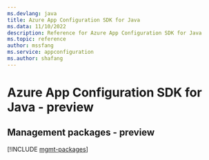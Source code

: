 ```yaml
---
ms.devlang: java
title: Azure App Configuration SDK for Java
ms.data: 11/10/2022
description: Reference for Azure App Configuration SDK for Java
ms.topic: reference
author: mssfang
ms.service: appconfiguration
ms.author: shafang
---
```

# Azure App Configuration SDK for Java - preview

## Management packages - preview
[!INCLUDE [mgmt-packages](app-configuration-mgmt-index.md)]